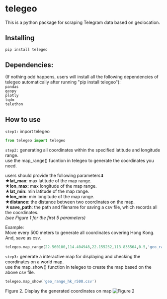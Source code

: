 # telegeo

This is a python package for scraping Telegram data based on geolocation.

## Installing
```py
pip install telegeo
```

## Dependencies:
(If nothing odd happens, users will install all the following dependencies of telegeo automatically after running "pip install telegeo"):  
`pandas`  
`geopy`  
`plotly`  
`tqdm`  
`telethon`  

## How to use
`step1:` import telegeo
```py
from telegeo import telegeo
```

`step2:` generating all coordinates within the specified latitude and longitude range.  
use the map_range() fucntion in telegeo to generate the coordinates you need.

users should provide the following parameters⬇  
★**lat_max**: max latitude of the map range.  
★**lon_max**: max longitude of the map range.  
★**lat_min**: min latitude of the map range.  
★**lon_min**: min longitude of the map range.  
★**distance**: the distance between two coordinates on the map.  
★**save_path**: the path and filename for saving a csv file, which records all the coordinates.  
_(see Figure 1 for the first 5 parameters)_

Example:   
Move every 500 meters to generate all coordinates covering Hong Kong.
And, save as csv.
```py
telegeo.map_range(22.560100,114.404948,22.155232,113.835564,0.5,'geo_range_hk_r500.csv')
```
`step3:` generate a interactive map for displaying and checking the coordinates on a world map.  
use the map_show() function in telegeo to create the map based on the above csv file.

```py
telegeo.map_show('geo_range_hk_r500.csv')
```
Figure 2. Display the generated coordinates on map
![Figure 2](https://user-images.githubusercontent.com/60833574/187110262-5f72ae26-171d-4493-9844-e67ced0e90d7.png)
